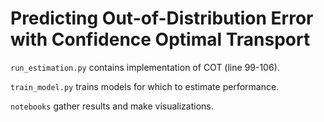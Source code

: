 # Predicting Out-of-Distribution Error with Confidence Optimal Transport

```run_estimation.py``` contains implementation of COT (line 99-106). 

```train_model.py``` trains models for which to estimate performance. 

```notebooks``` gather results and make visualizations. 